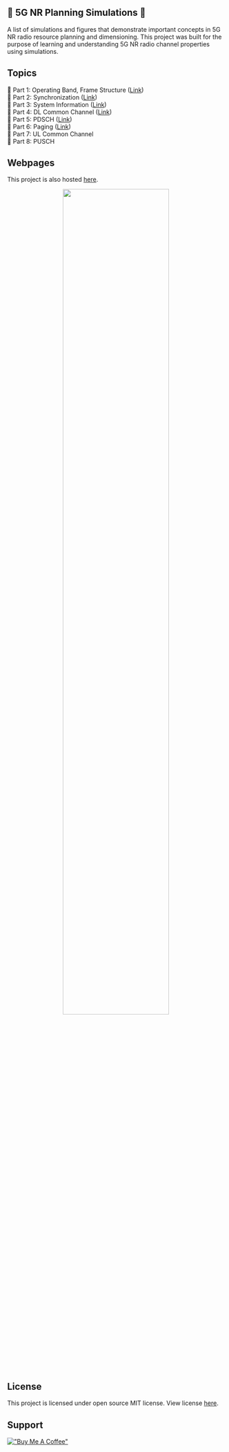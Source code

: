 ## 🌱 5G NR Planning Simulations 🌱

A list of simulations and figures that demonstrate important concepts in 5G NR radio resource planning and dimensioning. This project was built for the purpose of learning and understanding 5G NR radio channel properties using simulations. 

## Topics

📘 Part 1: Operating Band, Frame Structure ([Link](https://github.com/zulfadlizainal/5G-NR-Planning-And-Dimensioning/tree/master/Part%201%20Operating%20Band%2C%20Frame%20Structure))<br>
📘 Part 2: Synchronization ([Link](https://github.com/zulfadlizainal/5G-NR-Planning-And-Dimensioning/tree/master/Part%202%20Syncronization))<br>
📘 Part 3: System Information ([Link](https://github.com/zulfadlizainal/5G-NR-Planning-And-Dimensioning/tree/master/Part%203%20System%20Information))<br>
📘 Part 4: DL Common Channel ([Link](https://github.com/zulfadlizainal/5G-NR-Planning-And-Dimensioning/tree/master/Part%204%20DL%20Common%20Channel))<br>
📘 Part 5: PDSCH ([Link](https://github.com/zulfadlizainal/5G-NR-Planning-And-Dimensioning/tree/master/Part%205%20PDSCH))<br>
📘 Part 6: Paging ([Link](https://github.com/zulfadlizainal/5G-NR-Planning-And-Dimensioning/tree/master/Part%206%20Paging))<br>
📘 Part 7: UL Common Channel<br>
📘 Part 8: PUSCH<br>

## Webpages

This project is also hosted [here](https://zulfadlizainal.github.io/5G-NR-Planning-And-Dimensioning/).<br>

<p align="center">
    <img src="https://github.com/zulfadlizainal/5G-NR-Planning-And-Dimensioning/blob/master/docs/webpages.gif" width="70%" height="70%" />
</p>

## License

This project is licensed under open source MIT license. View license [here](https://github.com/zulfadlizainal/5G-NR-Planning-And-Dimensioning/blob/master/LICENSE).

## Support

[!["Buy Me A Coffee"](https://www.buymeacoffee.com/assets/img/custom_images/orange_img.png)](https://www.buymeacoffee.com/zulfadlizainal)